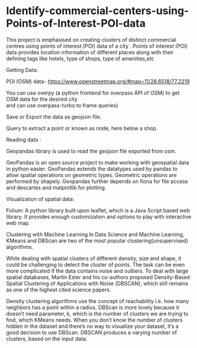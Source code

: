 # Identify-commercial-centers-using-Points-of-Interest-POI-data
This project is emphasised on creating clusters of distinct commercial centres using points of interest (POI) data of a city . Points of interest (POI) data provides location information of different places along with their defining tags like hotels, type of shops, type of amenities,etc


Getting Data:

POI (OSM) data- https://www.openstreetmap.org/#map=11/28.6518/77.2219

You can use overpy (a python frontend for overpass API of OSM) to get OSM data for the desired city  
and  can use overpass-turbo to frame queries)
 
Save or Export the data as geojson file.

Query to extract a point or known as node, here below a shop.

Reading data :

Geopandas library is used to read the geojson file exported from osm.

GeoPandas is an open source project to make working with geospatial data in python easier. GeoPandas extends the datatypes used by pandas to allow spatial operations on geometric types. Geometric operations are performed by shapely. Geopandas further depends on fiona for file access and descartes and matplotlib for plotting.


Visualization of spatial data:

Folium:
A python library built upon leaflet, which is a Java Script based web library. It provides enough customization and options to play with interactive web map.

Clustering with Machine Learning
In Data Science and Machine Learning, KMeans and DBScan are two of the most popular clustering(unsupervised) algorithms.

While dealing with spatial clusters of different density, size and shape, it could be challenging to detect the cluster of points. The task can be even more complicated if the data contains noise and outliers. To deal with large spatial databases, Martin Ester and his co-authors proposed Density-Based Spatial Clustering of Applications with Noise (DBSCAN), which still remains as one of the highest cited science papers.

Density clustering algorithms use the concept of reachability i.e. how many neighbors has a point within a radius. DBScan is more lovely because it doesn’t need parameter, k, which is the number of clusters we are trying to find, which KMeans needs. When you don’t know the number of clusters hidden in the dataset and there’s no way to visualize your dataset, it’s a good decision to use DBScan. DBSCAN produces a varying number of clusters, based on the input data.
 

 
